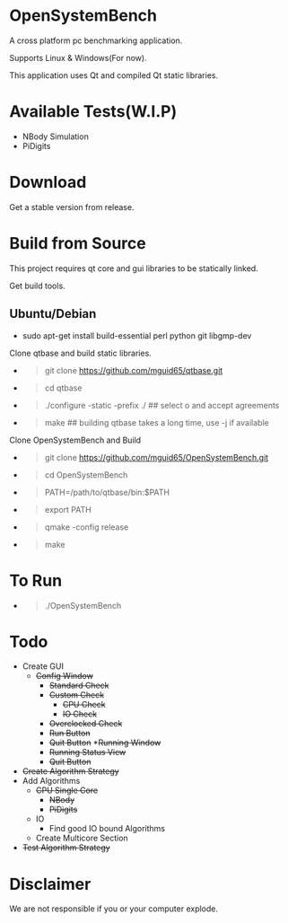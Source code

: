 # OpenSystemBench
A cross platform pc benchmarking application.

Supports Linux & Windows(For now).

This application uses Qt and compiled Qt static libraries.

# Available Tests(W.I.P)
* NBody Simulation
* PiDigits 

# Download
Get a stable version from release. 

# Build from Source
This project requires qt core and gui libraries to be statically linked.

Get build tools.
## Ubuntu/Debian
- sudo apt-get install build-essential perl python git libgmp-dev

Clone qtbase and build static libraries.
- >git clone https://github.com/mguid65/qtbase.git
- >cd qtbase 
- >./configure -static -prefix ./   ## select o and accept agreements
- >make                             ## building qtbase takes a long time, use -j if available

Clone OpenSystemBench and Build
- >git clone https://github.com/mguid65/OpenSystemBench.git
- >cd OpenSystemBench
- >PATH=/path/to/qtbase/bin:$PATH
- >export PATH
- >qmake -config release 
- >make

# To Run
- >./OpenSystemBench

# Todo
* Create GUI
  * ~~Config Window~~
    * ~~Standard Check~~
    * ~~Custom Check~~
      * ~~CPU Check~~
      * ~~IO Check~~
    * ~~Overclocked Check~~
    * ~~Run Button~~
    * ~~Quit Button~~
  *~~Running Window~~
    * ~~Running Status View~~
    * ~~Quit Button~~
* ~~Create Algorithm Strategy~~
* Add Algorithms
  * ~~CPU Single Core~~
    * ~~NBody~~
    * ~~PiDigits~~
  * IO
    * Find good IO bound Algorithms
  * Create Multicore Section
* ~~Test Algorithm Strategy~~


# Disclaimer
We are not responsible if you or your computer explode.
